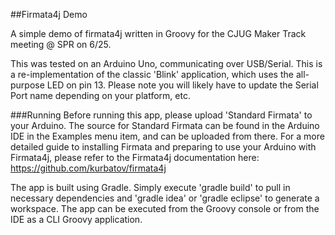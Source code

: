##Firmata4j Demo

A simple demo of firmata4j written in Groovy for the CJUG Maker Track meeting @ SPR on 6/25.

This was tested on an Arduino Uno, communicating over USB/Serial.  This is a re-implementation of the classic 'Blink' application, which uses the all-purpose LED on pin 13.  Please note you will likely have to update the Serial Port name depending on your platform, etc.

###Running
Before running this app, please upload 'Standard Firmata' to your Arduino.  The source for Standard Firmata can be found in the Arduino IDE in the Examples menu item, and can be uploaded from there.  For a more detailed guide to installing Firmata and preparing to use your Arduino with Firmata4j, please refer to the Firmata4j documentation here: https://github.com/kurbatov/firmata4j

The app is built using Gradle.  Simply execute 'gradle build' to pull in necessary dependencies and 'gradle idea' or 'gradle eclipse' to generate a workspace.  The app can be executed from the Groovy console or from the IDE as a CLI Groovy application.
